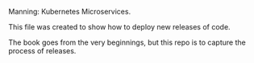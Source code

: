 Manning: Kubernetes Microservices.

This file was created to show how to deploy new releases of code.

The book goes from the very beginnings, but this repo is to capture the process of releases.